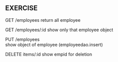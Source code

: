 ## EXERCISE

GET /employees 
	return all employee

GET /employees/:id 
	show only that employee object

PUT /employees  
	show object of employee (employeedao.insert)
    
DELETE items/:id
	show empid for deletion